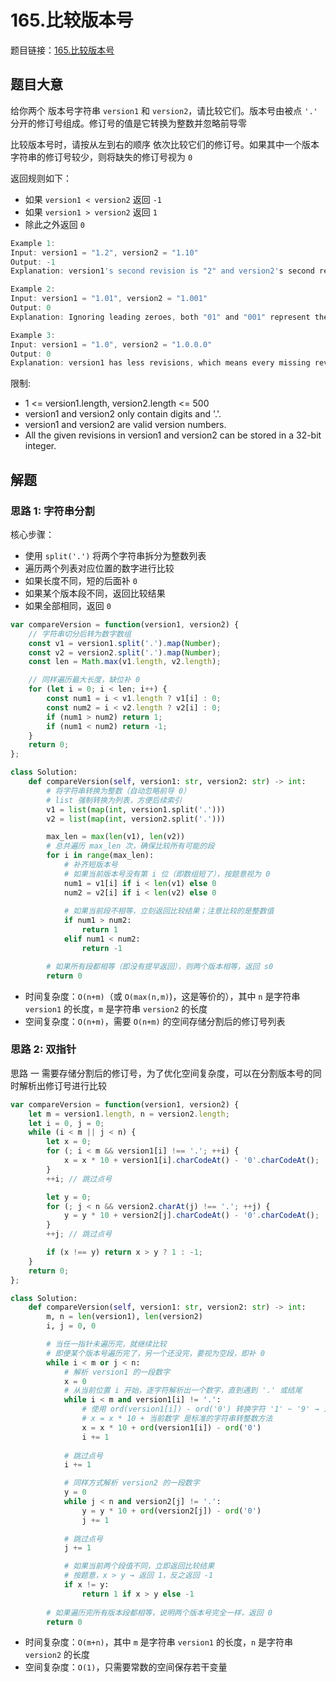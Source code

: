 # 165.比较版本号

题目链接：[165.比较版本号](https://leetcode.cn/problems/compare-version-numbers/)

## 题目大意

给你两个 版本号字符串 `version1` 和 `version2`，请比较它们。版本号由被点 `'.'` 分开的修订号组成。修订号的值是它转换为整数并忽略前导零

比较版本号时，请按从左到右的顺序 依次比较它们的修订号。如果其中一个版本字符串的修订号较少，则将缺失的修订号视为 `0`

返回规则如下：
- 如果 `version1 < version2` 返回 `-1`
- 如果 `version1 > version2` 返回 `1`
- 除此之外返回 `0`

```js
Example 1:
Input: version1 = "1.2", version2 = "1.10"
Output: -1
Explanation: version1's second revision is "2" and version2's second revision is "10": 2 < 10, so version1 < version2.

Example 2:
Input: version1 = "1.01", version2 = "1.001"
Output: 0
Explanation: Ignoring leading zeroes, both "01" and "001" represent the same integer "1".

Example 3:
Input: version1 = "1.0", version2 = "1.0.0.0"
Output: 0
Explanation: version1 has less revisions, which means every missing revision are treated as "0".
```

限制:
- 1 <= version1.length, version2.length <= 500
- version1 and version2 only contain digits and '.'.
- version1 and version2 are valid version numbers.
- All the given revisions in version1 and version2 can be stored in a 32-bit integer.

## 解题

### 思路 1: 字符串分割

核心步骤：
- 使用 `split('.')` 将两个字符串拆分为整数列表
- 遍历两个列表对应位置的数字进行比较
- 如果长度不同，短的后面补 `0`
- 如果某个版本段不同，返回比较结果
- 如果全部相同，返回 `0`

```js
var compareVersion = function(version1, version2) {
    // 字符串切分后转为数字数组
    const v1 = version1.split('.').map(Number);
    const v2 = version2.split('.').map(Number);
    const len = Math.max(v1.length, v2.length);

    // 同样遍历最大长度，缺位补 0
    for (let i = 0; i < len; i++) {
        const num1 = i < v1.length ? v1[i] : 0;
        const num2 = i < v2.length ? v2[i] : 0;
        if (num1 > num2) return 1;
        if (num1 < num2) return -1;
    }
    return 0;
};
```
```python
class Solution:
    def compareVersion(self, version1: str, version2: str) -> int:
        # 将字符串转换为整数（自动忽略前导 0）
        # list 强制转换为列表，方便后续索引
        v1 = list(map(int, version1.split('.')))
        v2 = list(map(int, version2.split('.')))

        max_len = max(len(v1), len(v2))
        # 总共遍历 max_len 次，确保比较所有可能的段
        for i in range(max_len):
            # 补齐短版本号
            # 如果当前版本号没有第 i 位（即数组短了），按题意视为 0
            num1 = v1[i] if i < len(v1) else 0
            num2 = v2[i] if i < len(v2) else 0
            
            # 如果当前段不相等，立刻返回比较结果；注意比较的是整数值
            if num1 > num2:
                return 1
            elif num1 < num2:
                return -1

        # 如果所有段都相等（即没有提早返回），则两个版本相等，返回 s0
        return 0
```

- 时间复杂度：`O(n+m)`（或 `O(max(n,m)`)，这是等价的），其中 `n` 是字符串 `version1` 的长度，`m` 是字符串 `version2` 的长度
- 空间复杂度：`O(n+m)`，需要 `O(n+m)` 的空间存储分割后的修订号列表

### 思路 2: 双指针

思路 一 需要存储分割后的修订号，为了优化空间复杂度，可以在分割版本号的同时解析出修订号进行比较

```js
var compareVersion = function(version1, version2) {
    let m = version1.length, n = version2.length;
    let i = 0, j = 0;
    while (i < m || j < n) {
        let x = 0;
        for (; i < m && version1[i] !== '.'; ++i) {
            x = x * 10 + version1[i].charCodeAt() - '0'.charCodeAt();
        }
        ++i; // 跳过点号

        let y = 0;
        for (; j < n && version2.charAt(j) !== '.'; ++j) {
            y = y * 10 + version2[j].charCodeAt() - '0'.charCodeAt();
        }
        ++j; // 跳过点号

        if (x !== y) return x > y ? 1 : -1;
    }
    return 0;
};
```
```python
class Solution:
    def compareVersion(self, version1: str, version2: str) -> int:
        m, n = len(version1), len(version2)
        i, j = 0, 0

        # 当任一指针未遍历完，就继续比较
        # 即便某个版本号遍历完了，另一个还没完，要视为空段，即补 0
        while i < m or j < n:
            # 解析 version1 的一段数字
            x = 0
            # 从当前位置 i 开始，逐字符解析出一个数字，直到遇到 '.' 或结尾
            while i < m and version1[i] != '.':
                # 使用 ord(version1[i]) - ord('0') 转换字符 '1' ~ '9' → 对应整数
                # x = x * 10 + 当前数字 是标准的字符串转整数方法
                x = x * 10 + ord(version1[i]) - ord('0')
                i += 1
            
            # 跳过点号
            i += 1

            # 同样方式解析 version2 的一段数字
            y = 0
            while j < n and version2[j] != '.':
                y = y * 10 + ord(version2[j]) - ord('0')
                j += 1
            
            # 跳过点号
            j += 1

            # 如果当前两个段值不同，立即返回比较结果
            # 按题意，x > y → 返回 1，反之返回 -1
            if x != y:
                return 1 if x > y else -1
        
        # 如果遍历完所有版本段都相等，说明两个版本号完全一样，返回 0      
        return 0
```

- 时间复杂度：`O(m+n)`，其中 `m` 是字符串 `version1` 的长度，`n` 是字符串 `version2` 的长度
- 空间复杂度：`O(1)`，只需要常数的空间保存若干变量